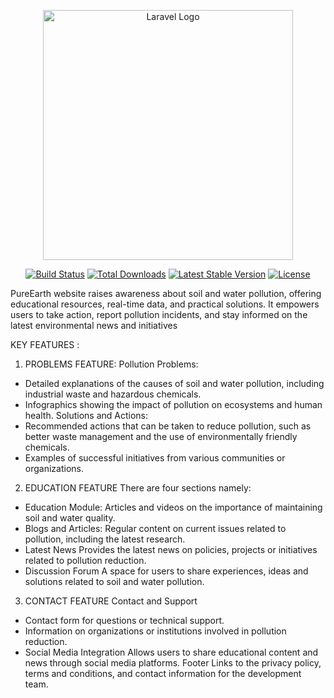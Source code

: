 <p align="center"><a href="https://laravel.com" target="_blank"><img src="https://raw.githubusercontent.com/laravel/art/master/logo-lockup/5%20SVG/2%20CMYK/1%20Full%20Color/laravel-logolockup-cmyk-red.svg" width="400" alt="Laravel Logo"></a></p>

<p align="center">
<a href="https://github.com/laravel/framework/actions"><img src="https://github.com/laravel/framework/workflows/tests/badge.svg" alt="Build Status"></a>
<a href="https://packagist.org/packages/laravel/framework"><img src="https://img.shields.io/packagist/dt/laravel/framework" alt="Total Downloads"></a>
<a href="https://packagist.org/packages/laravel/framework"><img src="https://img.shields.io/packagist/v/laravel/framework" alt="Latest Stable Version"></a>
<a href="https://packagist.org/packages/laravel/framework"><img src="https://img.shields.io/packagist/l/laravel/framework" alt="License"></a>
</p>
PureEarth website raises awareness about soil and water pollution, offering educational resources, real-time data, and practical solutions. It empowers users to take action, report pollution incidents, and stay informed on the latest environmental news and initiatives

KEY FEATURES :
1. PROBLEMS FEATURE: 
    Pollution Problems:
- Detailed explanations of the causes of soil and water pollution, including industrial waste and hazardous chemicals.
- Infographics showing the impact of pollution on ecosystems and human health.
    Solutions and Actions:
- Recommended actions that can be taken to reduce pollution, such as better waste management and the use of environmentally friendly chemicals.
- Examples of successful initiatives from various communities or organizations.

2. EDUCATION FEATURE
There are four sections namely: 
- Education Module:
  Articles and videos on the importance of maintaining soil and water quality.
- Blogs and Articles:
  Regular content on current issues related to pollution, including the latest research.
- Latest News
  Provides the latest news on policies, projects or initiatives related to pollution reduction.
- Discussion Forum
  A space for users to share experiences, ideas and solutions related to soil and water pollution.


3. CONTACT FEATURE
Contact and Support
- Contact form for questions or technical support.
- Information on organizations or institutions involved in pollution reduction.
-  Social Media Integration
   Allows users to share educational content and news through social media platforms.
Footer
Links to the privacy policy, terms and conditions, and contact information for the development team.



